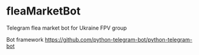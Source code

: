 # fleaMarketBot
Telegram flea market bot for Ukraine FPV group

Bot framework https://github.com/python-telegram-bot/python-telegram-bot
